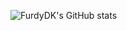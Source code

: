 ![FurdyDK's GitHub stats](https://github-readme-stats.vercel.app/api?username=furydk&show_icons=true&bg_color=00000000)
